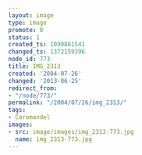 ```yaml
---
layout: image
type: image
promote: 0
status: 1
created_ts: 1090861541
changed_ts: 1372159396
node_id: 773
title: IMG_2313
created: '2004-07-26'
changed: '2013-06-25'
redirect_from:
- "/node/773/"
permalink: "/2004/07/26/img_2313/"
tags:
- Coromandel
images:
- src: image/images/img_2313-773.jpg
  name: img_2313-773.jpg
---
```



